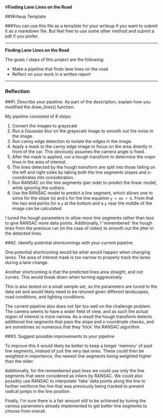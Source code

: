#**Finding Lane Lines on the Road** 

##Writeup Template

###You can use this file as a template for your writeup if you want to submit it as a markdown file. But feel free to use some other method and submit a pdf if you prefer.

---

**Finding Lane Lines on the Road**

The goals / steps of this project are the following:
* Make a pipeline that finds lane lines on the road
* Reflect on your work in a written report


[//]: # (Image References)

[image1]: ./examples/grayscale.jpg "Grayscale"

---

### Reflection

###1. Describe your pipeline. As part of the description, explain how you modified the draw_lines() function.

My pipeline consisted of 8 steps:

1. Convert the images to grayscale
2. Run a Gaussian blur on the grayscale image to smooth out the noise in the
   image. 
3. Run canny edge detection to isolate the edges in the image. 
4. Apply a mask to the canny edge image to focus on the area directly in front
   of the car. This obviously assumes the camera angle is fixed.
5. After the mask is applied, run a hough transform to determine the major lines
   in the area of interest. 
6. The lines detected by the hough transform are split into those falling on
   the left and right sides by taking both the line segments slopes and
   x-coordinates into consideration. 
7. Run RANSAC on the line segments (per side) to predict the linear
   model, while ignoring the outliers. 
8. Use the RANSAC model to predict a line segment, which allows one to solve for
   the slope (`m`) and `b` for the line equation `y = mx + b`. From that the two
   end points for a `y` at the bottom and a `y` near the middle of the image can
   be calculated.

I tuned the hough parameters to allow *more* line segments rather than less to
give RANSAC more data points. Additionally, I 'remembered' the hough lines from
the previous run (in the case of video) to smooth out the jitter in the detected
lines. 

###2. Identify potential shortcomings with your current pipeline

One potential shortcoming would be what would happen when changing lanes. The
area of interest mask is too narrow to properly track the lanes during a lane
change.

Another shortcoming is that the predicted lines area straight, and not curves.
This would break down when turning aggressively. 

This is also tested on a small sample set, so the parameters are tuned to the
data set and would likely need to be retuned given different landscapes, road
conditions, and lighting conditions.

The current pipeline also does not fair too well on the challenge problem.  The
camera seems to have a wider field of view, and as such the actual region of
interest is more narrow. As a result the hough transform detects additional
line segments that pass the slope and x-coordinate checks, and are sometimes so
numerous that they 'trick' the RANSAC algorithm. 

###3. Suggest possible improvements to your pipeline

To improve this it would likely be better to keep a longer 'memory' of past line
segments, instead of just the very last ones. These could then be weighted in
importance, the newest line segments being weighted higher than the older.

Additionally, for the remembered past lines we could use only the line segments
that were considered as inliers by RANSAC. We could also possibly use RANSAC to
interpolate 'fake' data points along the line to further reinforce the line that
was previously being tracked to prevent radical jumps in the line position.

Finally, I'm sure there is a fair amount still to be achieved by tuning the
various parameters already implemented to get better line segments to choose
from overall.
